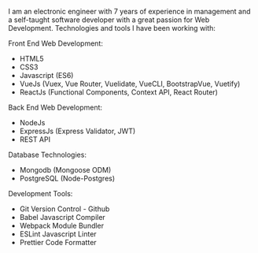 I am an electronic engineer with 7 years of experience in management and a self-taught software developer with a great passion for Web Development. Technologies and tools I have been working with:

Front End Web Development:
- HTML5
- CSS3
- Javascript (ES6)
- VueJs (Vuex, Vue Router, Vuelidate, VueCLI, BootstrapVue, Vuetify)
- ReactJs (Functional Components, Context API, React Router)

Back End Web Development:
- NodeJs
- ExpressJs (Express Validator, JWT)
- REST API

Database Technologies:
- Mongodb (Mongoose ODM)
- PostgreSQL (Node-Postgres)

Development Tools:
- Git Version Control - Github
- Babel Javascript Compiler
- Webpack Module Bundler
- ESLint Javascript Linter
- Prettier Code Formatter

<!---
fatihozoglu/fatihozoglu is a ✨ special ✨ repository because its `README.md` (this file) appears on your GitHub profile.
You can click the Preview link to take a look at your changes.
--->
